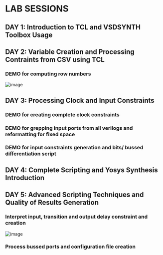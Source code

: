# LAB SESSIONS 

## DAY 1: Introduction to TCL and VSDSYNTH Toolbox Usage


## DAY 2: Variable Creation and Processing Contraints from CSV using TCL
### DEMO for computing row numbers
![image](https://github.com/user-attachments/assets/e44f8b52-16e8-4b3f-a5d3-3590e66bc571)

## DAY 3: Processing Clock and Input Constraints
### DEMO for creating complete clock constraints

### DEMO for grepping input ports from all verilogs and reformatting for fixed space

### DEMO for input constraints generation and bits/ bussed differentiation script

## DAY 4: Complete Scripting and Yosys Synthesis Introduction

## DAY 5: Advanced Scripting Techniques and Quality of Results Generation

### Interpret input, transition and output delay constraint and creation
![image](https://github.com/user-attachments/assets/421bb310-55a2-4a20-8602-7642c5773bd2)

### Process bussed ports and configuration file creation
